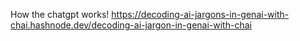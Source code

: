 How the chatgpt works!
https://decoding-ai-jargons-in-genai-with-chai.hashnode.dev/decoding-ai-jargon-in-genai-with-chai
